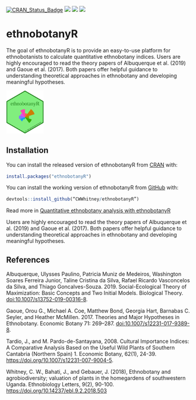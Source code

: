 
<!-- README.md is generated from README.Rmd. Please edit that file -->

<!-- CRAN stats for the Readme file -->

[![CRAN\_Status\_Badge](http://www.r-pkg.org/badges/version/ethnobotanyR?color=blue)](https://cran.r-project.org/package=ethnobotanyR)
[![](http://cranlogs.r-pkg.org/badges/grand-total/ethnobotanyR?color=blue)](https://cran.r-project.org/package=ethnobotanyR)
[![](http://cranlogs.r-pkg.org/badges/ethnobotanyR?color=blue)](https://cran.r-project.org/package=ethnobotanyR)
[![](http://cranlogs.r-pkg.org/badges/last-week/ethnobotanyR?color=blue)](https://cran.r-project.org/package=ethnobotanyR)

# ethnobotanyR

The goal of ethnobotanyR is to provide an easy-to-use platform for
ethnobotanists to calculate quantitative ethnobotany indices. Users are
highly encouraged to read the theory papers of Albuquerque et al. (2019)
and Gaoue et al. (2017). Both papers offer helpful guidance to
understanding theoretical approaches in ethnobotany and developing
meaningful hypotheses.

<img src="vignettes/ethnobotanyR.png" width="20%" />

## Installation

You can install the released version of ethnobotanyR from
[CRAN](https://CRAN.R-project.org) with:

``` r
install.packages("ethnobotanyR")
```

You can install the working version of ethnobotanyR from
[GitHub](https://github.com) with:

``` r
devtools::install_github(“CWWhitney/ethnobotanyR”)
```

Read more in [Quantitative ethnobotany analysis with
ethnobotanyR](http://htmlpreview.github.io/?https://github.com/CWWhitney/ethnobotanyR/blob/master/vignettes/ethnobotanyr_vignette.html)

Users are highly encouraged to read the theory papers of Albuquerque et
al. (2019) and Gaoue et al. (2017). Both papers offer helpful guidance
to understanding theoretical approaches in ethnobotany and developing
meaningful hypotheses.

## References

Albuquerque, Ulysses Paulino, Patricia Muniz de Medeiros, Washington
Soares Ferreira Junior, Taline Cristina da Silva, Rafael Ricardo
Vasconcelos da Silva, and Thiago Goncalves-Souza. 2019.
Social-Ecological Theory of Maximization: Basic Concepts and Two Initial
Models. Biological Theory. <doi:10.1007/s13752-019-00316-8>.

Gaoue, Orou G., Michael A. Coe, Matthew Bond, Georgia Hart, Barnabas C.
Seyler, and Heather McMillen. 2017. Theories and Major Hypotheses in
Ethnobotany. Economic Botany 71: 269–287.
<doi:10.1007/s12231-017-9389-8>.

Tardio, J., and M. Pardo-de-Santayana, 2008. Cultural Importance
Indices: A Comparative Analysis Based on the Useful Wild Plants of
Southern Cantabria (Northern Spain) 1. Economic Botany, 62(1), 24-39.
<https://doi.org/10.1007/s12231-007-9004-5>.

Whitney, C. W., Bahati, J., and Gebauer, J. (2018), Ethnobotany and
agrobiodiversity; valuation of plants in the homegardens of southwestern
Uganda. Ethnobiology Letters, 9(2), 90-100.
<https://doi.org/10.14237/ebl.9.2.2018.503>
